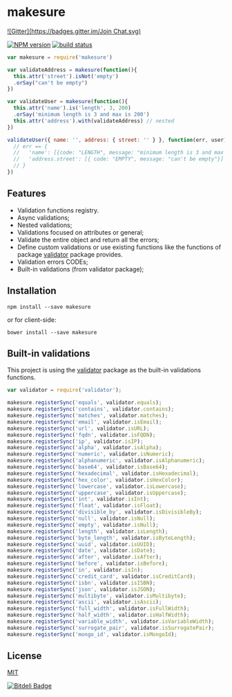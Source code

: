 # makesure
[![Gitter](https://badges.gitter.im/Join Chat.svg)](https://gitter.im/sadjow/makesure?utm_source=badge&utm_medium=badge&utm_campaign=pr-badge&utm_content=badge)

[![NPM version][npm-image]][npm-url]
[![build status][travis-image]][travis-url]

```js
var makesure = require('makesure')

var validateAddress = makesure(function(){
  this.attr('street').isNot('empty')
  .orSay("can't be empty")
})

var validateUser = makesure(function(){
  this.attr('name').is('length', 3, 200)
  .orSay('minimum length is 3 and max is 200')
  this.attr('address').with(validateAddress) // nested
})

validateUser({ name: '', address: { street: '' } }, function(err, user){
  // err == {
  //   'name': [{code: "LENGTH", message: "minimum length is 3 and max is 200"}],
  //   'address.street': [{ code: "EMPTY", message: "can't be empty"}]
  // }
})
```

##  Features

  * Validation functions registry.
  * Async validations;
  * Nested validations;
  * Validations focused on attributes or general;
  * Validate the entire object and return all the errors;
  * Define custom validations or use existing functions like the functions of package [validator](https://github.com/chriso/validator.js) package provides.
  * Validation errors CODEs;
  * Built-in validations (from validator package);

##  Installation

```console
npm install --save makesure
```

or for client-side:

```console
bower install --save makesure
```

## Built-in validations

This project is using the [validator](https://github.com/chriso/validator.js) package as the built-in validations functions.

```js
var validator = require('validator');

makesure.registerSync('equals', validator.equals);
makesure.registerSync('contains', validator.contains);
makesure.registerSync('matches', validator.matches);
makesure.registerSync('email', validator.isEmail);
makesure.registerSync('url', validator.isURL);
makesure.registerSync('fqdn', validator.isFQDN);
makesure.registerSync('ip', validator.isIP);
makesure.registerSync('alpha', validator.isAlpha);
makesure.registerSync('numeric', validator.isNumeric);
makesure.registerSync('alphanumeric', validator.isAlphanumeric);
makesure.registerSync('base64', validator.isBase64);
makesure.registerSync('hexadecimal', validator.isHexadecimal);
makesure.registerSync('hex_color', validator.isHexColor);
makesure.registerSync('lowercase', validator.isLowercase);
makesure.registerSync('uppercase', validator.isUppercase);
makesure.registerSync('int', validator.isInt);
makesure.registerSync('float', validator.isFloat);
makesure.registerSync('divisible_by', validator.isDivisibleBy);
makesure.registerSync('null', validator.isNull);
makesure.registerSync('empty', validator.isNull);
makesure.registerSync('length', validator.isLength);
makesure.registerSync('byte_length', validator.isByteLength);
makesure.registerSync('uuid', validator.isUUID);
makesure.registerSync('date', validator.isDate);
makesure.registerSync('after', validator.isAfter);
makesure.registerSync('before', validator.isBefore);
makesure.registerSync('in', validator.isIn);
makesure.registerSync('credit_card', validator.isCreditCard);
makesure.registerSync('isbn', validator.isISBN);
makesure.registerSync('json', validator.isJSON);
makesure.registerSync('multibyte', validator.isMultibyte);
makesure.registerSync('ascii', validator.isAscii);
makesure.registerSync('full_width', validator.isFullWidth);
makesure.registerSync('half_width', validator.isHalfWidth);
makesure.registerSync('variable_width', validator.isVariableWidth);
makesure.registerSync('surrogate_pair', validator.isSurrogatePair);
makesure.registerSync('mongo_id', validator.isMongoId);
```

## License

[MIT](https://github.com/sadjow/makesure/blob/master/LICENSE)

[npm-image]: https://img.shields.io/npm/v/makesure.svg?style=flat-square
[npm-url]: https://npmjs.org/package/makesure
[travis-image]: https://img.shields.io/travis/sadjow/makesure/master.svg?style=flat-square
[travis-url]: https://travis-ci.org/sadjow/makesure


[![Bitdeli Badge](https://d2weczhvl823v0.cloudfront.net/sadjow/makesure/trend.png)](https://bitdeli.com/free "Bitdeli Badge")

